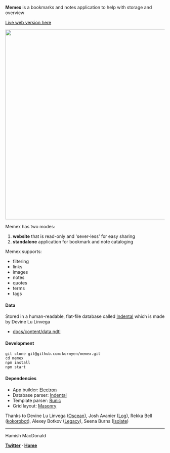 **Memex** is a bookmarks and notes application to help with storage and overview

[Live web version here](https://kormyen.github.io/memex/)

<img src='https://raw.githubusercontent.com/kormyen/memex/master/PREVIEW.jpg' width="600"/>

Memex has two modes:

1. **website** that is read-only and 'sever-less' for easy sharing
2. **standalone** application for bookmark and note cataloging

Memex supports:

- filtering
- links
- images
- notes
- quotes
- terms
- tags

#### Data

Stored in a human-readable, flat-file database called [Indental](https://wiki.xxiivv.com/#indental) which is made by Devine Lu Linvega

- [docs/content/data.ndtl](docs/content/data.ndtl)

#### Development
```
git clone git@github.com:kormyen/memex.git
cd memex
npm install
npm start
```

#### Dependencies

- App builder: [Electron](https://electronjs.org/)
- Database parser: [Indental](https://wiki.xxiivv.com/#indental)
- Template parser: [Runic](https://wiki.xxiivv.com/#runic)
- Grid layout: [Masonry](https://masonry.desandro.com/)

Thanks to Devine Lu Linvega ([Oscean](https://github.com/XXIIVV/Oscean)), Josh Avanier ([Log](https://github.com/joshavanier/log)), Rekka Bell ([kokorobot](https://github.com/rekkabell/kokorobot)), Alexey Botkov ([Legacy](https://github.com/nomand/Legacy)), Seena Burns ([Isolate](https://github.com/seenaburns/isolate))

---

Hamish MacDonald

**[Twitter](https://twitter.com/kormyen)** &middot; **[Home](https://kor.nz)**